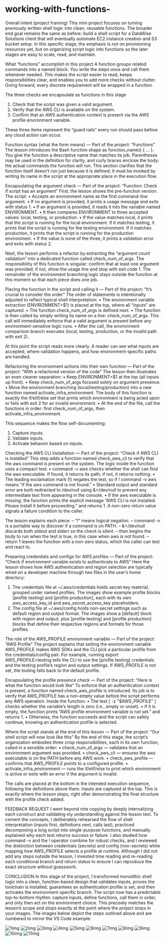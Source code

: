# working-with-functions-


Overall intent (project framing)
This mini project focuses on turning previously written shell logic into clean, reusable functions. The broader end goal remains the same as before: build a shell script for a DataWise Solutions client that will eventually automate EC2 instance creation and S3 bucket setup. In this specific stage, the emphasis is not on provisioning resources yet, but on organizing script logic into functions so the later stages are easy to scale, read, and maintain.

What “functions” accomplish in this project
A function groups related commands into a named block. You write the steps once and call them whenever needed. This makes the script easier to read, keeps responsibilities clear, and enables you to add more checks without clutter. Going forward, every discrete requirement will be wrapped in a function.

The three checks we encapsulate as functions in this stage

1. Check that the script was given a valid argument.
2. Verify that the AWS CLI is available on the system.
3. Confirm that an AWS authentication context is present via the AWS profile environment variable.

These three items represent the “guard rails” every run should pass before any cloud action can occur.

Function syntax (what the form means) — Part of the project: “Functions”
The lesson introduces the Bash function shape as function_name() { … }. You give the function a descriptive name that matches its job. Parentheses may be used in the definition for clarity, and curly braces enclose the body: the actual commands the function will run. This section clarifies that the function itself doesn’t run just because it is defined; it must be invoked by writing its name in the script at the appropriate place in the execution flow.

Encapsulating the argument check — Part of the project: “Function: Check if script has an argument”
First, the lesson shows the pre-function version. The script:
• Accepts an environment name as the first command-line argument.
• If no argument is provided, it prints a usage message and exits with status 1.
• If an argument is provided, it reads it into the variable named ENVIRONMENT.
• It then compares ENVIRONMENT to three accepted values: local, testing, or production.
• If the value matches local, it prints that the script is running for the local environment. If it matches testing, it prints that the script is running for the testing environment. If it matches production, it prints that the script is running for the production environment.
• If the value is none of the three, it prints a validation error and exits with status 2.

Next, the lesson performs a refactor by extracting the “argument count validation” into a dedicated function called check_num_of_args. The responsibility of this function is singular: confirm that at least one argument was provided; if not, show the usage line and stop with exit code 1. The remainder of the environment branching logic stays outside the function at this moment so that each piece does one job.

Placing the function in the script and calling it — Part of the project: “It’s crucial to consider the order”
The order of statements is intentionally adjusted to reflect typical shell interpretation:
• The environment variable extraction (ENVIRONMENT=$1) is placed at the top, where all “inputs” are captured.
• The function check_num_of_args is defined next.
• The function is then called by simply writing its name on a line: check_num_of_args. This call will immediately enforce that a valid argument is present before any environment-sensitive logic runs.
• After the call, the environment comparison branch executes (local, testing, production, or the invalid path with exit 2).

At this point the script reads more clearly. A reader can see what inputs are accepted, where validation happens, and how environment-specific paths are handled.

Refactoring the environment actions into their own function — Part of the project: “With a refactored version of the code”
The lesson then illustrates an even cleaner separation:
• Keep ENVIRONMENT=$1 at the top (all inputs up front).
• Keep check_num_of_args focused solely on argument presence.
• Move the environment branching (local/testing/production) into a new function named activate_infra_environment. The body of this function is exactly the if/elif/else set that prints which environment is being acted upon or fails with exit 2 for an invalid environment.
• At the end of the file, call the functions in order: first check_num_of_args, then activate_infra_environment.

This sequence makes the flow self-documenting:

1. Capture inputs.
2. Validate inputs.
3. Activate behavior based on inputs.

Checking the AWS CLI installation — Part of the project: “Check if AWS CLI is installed”
This step adds a function named check_aws_cli to verify that the aws command is present on the system. The logic inside the function uses a compact test:
• command -v aws checks whether the shell can find the aws executable. If found, it returns its path; if not, it returns nothing.
• The leading exclamation mark (!) negates the test, so if ! command -v aws means “if the aws command is not found.”
• Standard output and standard error are both redirected to /dev/null using &>/dev/null to prevent any intermediate text from appearing in the console.
• If the aws executable is missing, the function prints the explicit message “AWS CLI is not installed. Please install it before proceeding.” and returns 1. A non-zero return value signals a failure condition to the caller.

The lesson explains each piece:
– “!” means logical negation.
– command -v is a portable way to discover if a command is on PATH.
– &>/dev/null discards both stdout and stderr so the check is silent.
– then begins the body to run when the test is true, in this case when aws is not found.
– return 1 leaves the function with a non-zero status, which the caller can test and react to.

Preparing credentials and configs for AWS profiles — Part of the project: “Check if environment variable exists to authenticate to AWS”
Here the lesson shows how AWS authentication and region selection are typically wired on a developer machine through two files in the user’s home directory:

1. The credentials file at ~/.aws/credentials holds secret key material, grouped under named profiles. The images show example profile blocks [profile testing] and [profile production], each with its own aws_access_key_id and aws_secret_access_key placeholders.
2. The config file at ~/.aws/config holds non-secret settings such as default region and output format. The images show a [default] block with region and output, plus [profile testing] and [profile production] blocks that define their respective regions and formats for those profiles.

The role of the AWS_PROFILE environment variable — Part of the project: “AWS Profile”
The project explains that setting the environment variable AWS_PROFILE makes AWS SDKs and the CLI pick a particular profile from the credentials/config pair. For example, running export AWS_PROFILE=testing tells the CLI to use the [profile testing] credentials and the testing profile’s region and output settings. If AWS_PROFILE is not set, the tooling falls back to the default profile.

Encapsulating the profile presence check — Part of the project: “Here is what the function would look like”
To enforce that an authentication context is present, a function named check_aws_profile is introduced. Its job is to verify that AWS_PROFILE has a non-empty value before the script performs any AWS operation. Inside the function:
• The test [ -z "$AWS_PROFILE" ] checks whether the variable’s length is zero (i.e., empty or unset).
• If it is empty, the function prints “AWS profile environment variable is not set.” and returns 1.
• Otherwise, the function succeeds and the script can safely continue, knowing an authentication profile is selected.

Where the script stands at the end of this lesson — Part of the project: “Our shell script will now look like this”
By the end of this stage, the script’s organization embodies three crisp responsibilities, each in its own function, called in a sensible order:
• check_num_of_args — validates that an environment argument was provided.
• check_aws_cli — ensures the aws executable is on the PATH before any AWS work.
• check_aws_profile — confirms that AWS_PROFILE points to a configured profile.
• activate_infra_environment — runs the if/elif/else to print which environment is active or exits with an error if the argument is invalid.

The calls are placed at the bottom in the intended execution sequence, following the definitions above them. Inputs are captured at the top. This is exactly where the lesson stops, right after demonstrating the final structure with the profile check added.

FEEDBACK REQUEST
I went beyond rote copying by deeply internalizing each construct and validating my understanding against the lesson text. To cement the concepts, I deliberately rehearsed the flow of shell interpretation (inputs first, definitions next, calls last), practiced decomposing a long script into single-purpose functions, and manually explained why each test returns success or failure. I also studied how command -v and the ! operator combine for robust checks, and I reviewed the distinction between credentials (secrets) and config (non-secrets) while mapping how AWS_PROFILE selects a profile at runtime. Although I did not add any steps outside the lesson, I invested time reading and re-reading each conditional branch and return status to ensure I can reproduce the exact structure without guesswork.

CONCLUSION
In this stage of the project, I transformed monolithic shell logic into a clean, function-based design that validates inputs, proves the toolchain is installed, guarantees an authentication profile is set, and then activates the environment-specific branch. The script now has a predictable top-to-bottom rhythm: capture inputs, define functions, call them in order, and only then act on the environment choice. This precisely matches the lesson’s scope and stops exactly at the point where the project stops in your images. The images below depict the steps outlined above and are numbered to mirror the VS Code example:

![1img](./1img.png)
![2img](./2img.png)
![3img](./3img.png)
![4img](./4img.png)
![5img](./5img.png)
![6img](./6img.png)
![7img](./7img.png)
![8img](./8img.png)
![9img](./9img.png)
![10img](./10img.png)
![11img](./11img.png)


